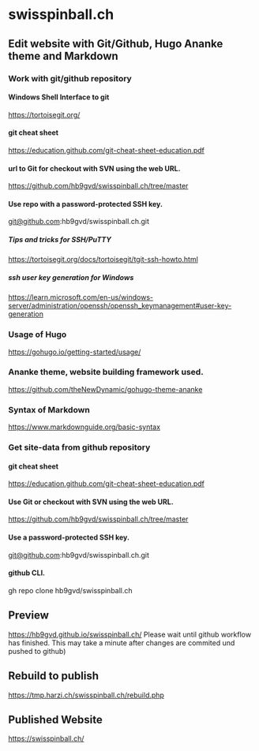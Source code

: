 # swisspinball.ch
## Edit website with Git/Github, Hugo Ananke theme and Markdown 
### Work with git/github repository
#### Windows Shell Interface to git
https://tortoisegit.org/
#### git cheat sheet
https://education.github.com/git-cheat-sheet-education.pdf
#### url to Git for checkout with SVN using the web URL. 
https://github.com/hb9gvd/swisspinball.ch/tree/master
#### Use repo with a password-protected SSH key. 
git@github.com:hb9gvd/swisspinball.ch.git
##### Tips and tricks for SSH/PuTTY
https://tortoisegit.org/docs/tortoisegit/tgit-ssh-howto.html
##### ssh user key generation for Windows
https://learn.microsoft.com/en-us/windows-server/administration/openssh/openssh_keymanagement#user-key-generation
### Usage of Hugo
https://gohugo.io/getting-started/usage/
### Ananke theme, website building framework used.
https://github.com/theNewDynamic/gohugo-theme-ananke
### Syntax of Markdown
https://www.markdownguide.org/basic-syntax
### Get site-data from github repository
#### git cheat sheet
https://education.github.com/git-cheat-sheet-education.pdf
#### Use Git or checkout with SVN using the web URL. 
https://github.com/hb9gvd/swisspinball.ch/tree/master
#### Use a password-protected SSH key. 
git@github.com:hb9gvd/swisspinball.ch.git
#### github CLI. 
gh repo clone hb9gvd/swisspinball.ch

## Preview 
https://hb9gvd.github.io/swisspinball.ch/
Please wait until github workflow has finished. This may take a minute after changes are commited und pushed to github)

## Rebuild to publish
https://tmp.harzi.ch/swisspinball.ch/rebuild.php

## Published Website
https://swisspinball.ch/
